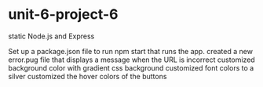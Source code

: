 # unit-6-project-6
 static Node.js and Express


Set up a package.json file to run npm start that runs the app.
created a new error.pug file that displays a message when the URL is incorrect 
customized background color with gradient css background
customized font colors to a silver 
customized the hover colors of the buttons 
